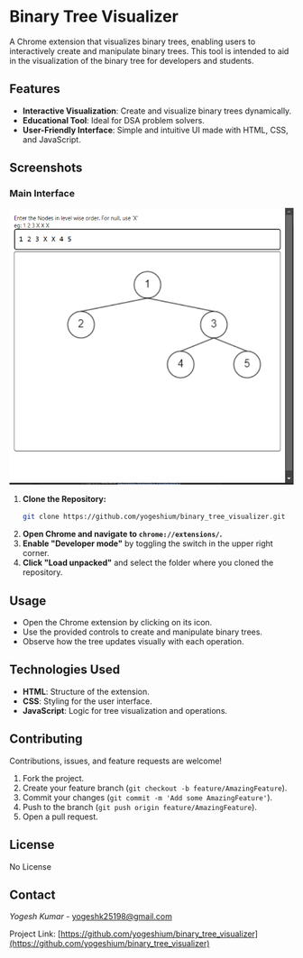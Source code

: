 # Binary Tree Visualizer

A Chrome extension that visualizes binary trees, enabling users to interactively create and manipulate binary trees. This tool is intended to aid in the visualization of the binary tree for developers and students.

## Features

- **Interactive Visualization**: Create and visualize binary trees dynamically.
- **Educational Tool**: Ideal for DSA problem solvers.
- **User-Friendly Interface**: Simple and intuitive UI made with HTML, CSS, and JavaScript.

## Screenshots

### Main Interface
![Main Interface](screenshots/main_interface.png)

1. **Clone the Repository:**
    ```bash
    git clone https://github.com/yogeshium/binary_tree_visualizer.git
    ```
2. **Open Chrome and navigate to `chrome://extensions/`.**
3. **Enable "Developer mode"** by toggling the switch in the upper right corner.
4. **Click "Load unpacked"** and select the folder where you cloned the repository.

## Usage

- Open the Chrome extension by clicking on its icon.
- Use the provided controls to create and manipulate binary trees.
- Observe how the tree updates visually with each operation.

## Technologies Used

- **HTML**: Structure of the extension.
- **CSS**: Styling for the user interface.
- **JavaScript**: Logic for tree visualization and operations.

## Contributing

Contributions, issues, and feature requests are welcome!

1. Fork the project.
2. Create your feature branch (`git checkout -b feature/AmazingFeature`).
3. Commit your changes (`git commit -m 'Add some AmazingFeature'`).
4. Push to the branch (`git push origin feature/AmazingFeature`).
5. Open a pull request.

## License

No License

## Contact

*Yogesh Kumar* - [yogeshk25198@gmail.com](mailto:yogeshk25198@gmail.com)

Project Link: [https://github.com/yogeshium/binary_tree_visualizer](https://github.com/yogeshium/binary_tree_visualizer)
